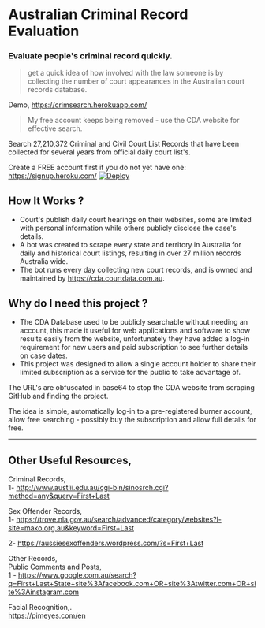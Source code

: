 # Australian Criminal Record Evaluation
### Evaluate people's criminal record quickly.   
> get a quick idea of how involved with the law someone is by collecting the number of court appearances in the Australian court records database.
         

Demo,   https://crimsearch.herokuapp.com/   
> My free account keeps being removed - use the CDA website for effective search.     

Search 27,210,372 Criminal and Civil Court List Records that have been collected for several years from official daily court list's.
    
Create a FREE account first if you do not yet have one: https://signup.heroku.com/ [![Deploy](https://www.herokucdn.com/deploy/button.svg)](https://heroku.com/deploy)    

    
## How It Works ?    
- Court's publish daily court hearings on their websites, some are limited with personal information while others publicly disclose the case's details.    
- A bot was created to scrape every state and territory in Australia for daily and historical court listings, resulting in over 27 million records Australia wide.   
- The bot runs every day collecting new court records, and is owned and maintained by https://cda.courtdata.com.au.    
 
## Why do I need this project ?    
- The CDA Database used to be publicly searchable without needing an account, this made it useful for web applications and software to show results easily from the website, unfortunately they have added a log-in requirement for new users and paid subscription to see further details on case dates.    
- This project was designed to allow a single account holder to share their limited subscription as a service for the public to take advantage of.    
   
The URL's are obfuscated in base64 to stop the CDA website from scraping GitHub and finding the project.   
  
The idea is simple, automatically log-in to a pre-registered burner account, allow free searching - possibly buy the subscription and allow full details for free.     
  
---
   

## Other Useful Resources,     
Criminal Records,         
1- http://www.austlii.edu.au/cgi-bin/sinosrch.cgi?method=any&query=First+Last

Sex Offender Records,     
1- https://trove.nla.gov.au/search/advanced/category/websites?l-site=mako.org.au&keyword=First+Last

2- https://aussiesexoffenders.wordpress.com/?s=First+Last

Other Records,    
Public Comments and Posts,      
1 - https://www.google.com.au/search?q=First+Last+State+site%3Afacebook.com+OR+site%3Atwitter.com+OR+site%3Ainstagram.com

Facial Recognition,.   
https://pimeyes.com/en
